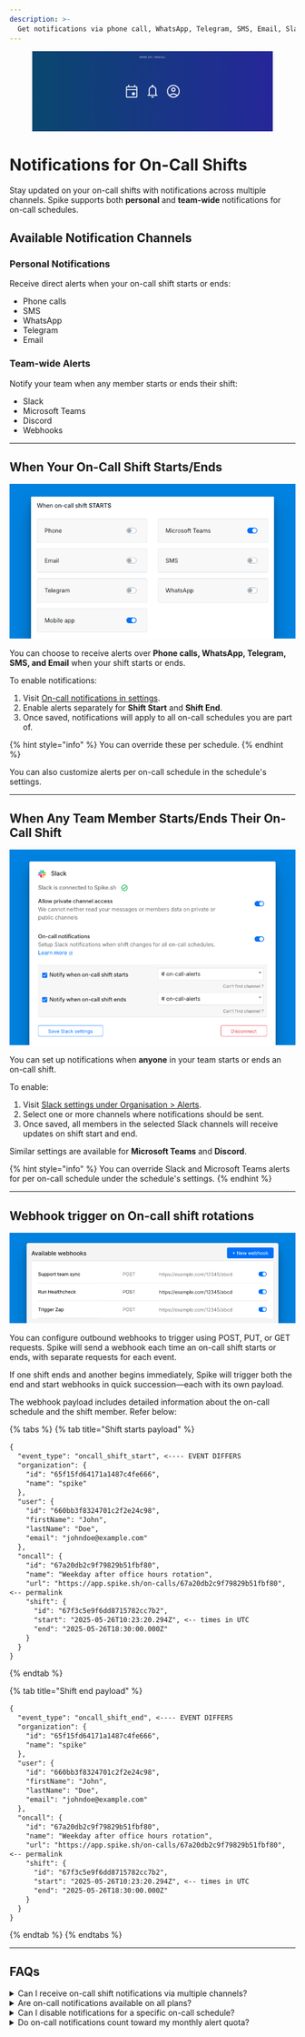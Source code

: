 ```yaml
---
description: >-
  Get notifications via phone call, WhatsApp, Telegram, SMS, Email, Slack, Microsoft Teams, and Discord when your on-call shift starts and ends.
---
```

<figure><img src="../.gitbook/assets/oncall/oncall-notifications--cover.png" alt="On-call shift rotations alerts on Spike"><figcaption></figcaption></figure>

# Notifications for On-Call Shifts

Stay updated on your on-call shifts with notifications across multiple channels. Spike supports both **personal** and **team-wide** notifications for on-call schedules.

## Available Notification Channels

### **Personal Notifications**
Receive direct alerts when your on-call shift starts or ends:
- Phone calls
- SMS
- WhatsApp
- Telegram
- Email

### **Team-wide Alerts**
Notify your team when any member starts or ends their shift:
- Slack
- Microsoft Teams
- Discord
- Webhooks

---

## When Your On-Call Shift Starts/Ends

![Personal On-call notifications](<../.gitbook/assets/oncall/oncall-notifications--personal--shift-start-notifications.png>)

You can choose to receive alerts over **Phone calls, WhatsApp, Telegram, SMS, and Email** when your shift starts or ends. 

To enable notifications:
1. Visit [On-call notifications in settings](https://app.spike.sh/settings/personal-on-call).
2. Enable alerts separately for **Shift Start** and **Shift End**.
3. Once saved, notifications will apply to all on-call schedules you are part of.

{% hint style="info" %}
You can override these per schedule.
{% endhint %}

You can also customize alerts per on-call schedule in the schedule's settings.

---

## When Any Team Member Starts/Ends Their On-Call Shift

![Slack notifications for shift start and ends](<../.gitbook/assets/oncall/oncall-notifications--team--slack.png>)

You can set up notifications when **anyone** in your team starts or ends an on-call shift. 

To enable:
1. Visit [Slack settings under Organisation > Alerts](https://app.spike.sh/settings/general/alerts).
2. Select one or more channels where notifications should be sent.
3. Once saved, all members in the selected Slack channels will receive updates on shift start and end.

Similar settings are available for **Microsoft Teams** and **Discord**.

{% hint style="info" %}
You can override Slack and Microsoft Teams alerts for per on-call schedule under the schedule's settings.
{% endhint %}

---

## Webhook trigger on On-call shift rotations

![Webhook triggers shift start and ends](<../.gitbook/assets/oncall/oncall-notifications--webhook.png>)

You can configure outbound webhooks to trigger using POST, PUT, or GET requests. Spike will send a webhook each time an on-call shift starts or ends, with separate requests for each event.

If one shift ends and another begins immediately, Spike will trigger both the end and start webhooks in quick succession—each with its own payload.

The webhook payload includes detailed information about the on-call schedule and the shift member. Refer below:

{% tabs %}
{% tab title="Shift starts payload" %}
```
{
  "event_type": "oncall_shift_start", <---- EVENT DIFFERS
  "organization": {
    "id": "65f15fd64171a1487c4fe666",
    "name": "spike"
  },
  "user": {
    "id": "660bb3f8324701c2f2e24c98",
    "firstName": "John",
    "lastName": "Doe",
    "email": "johndoe@example.com"
  },
  "oncall": {
    "id": "67a20db2c9f79829b51fbf80",
    "name": "Weekday after office hours rotation",
    "url": "https://app.spike.sh/on-calls/67a20db2c9f79829b51fbf80", <-- permalink
    "shift": {
      "id": "67f3c5e9f6dd8715782cc7b2",
      "start": "2025-05-26T10:23:20.294Z", <-- times in UTC
      "end": "2025-05-26T18:30:00.000Z"
    }
  }
}
```
{% endtab %}

{% tab title="Shift end payload" %}
```
{
  "event_type": "oncall_shift_end", <---- EVENT DIFFERS
  "organization": {
    "id": "65f15fd64171a1487c4fe666",
    "name": "spike"
  },
  "user": {
    "id": "660bb3f8324701c2f2e24c98",
    "firstName": "John",
    "lastName": "Doe",
    "email": "johndoe@example.com"
  },
  "oncall": {
    "id": "67a20db2c9f79829b51fbf80",
    "name": "Weekday after office hours rotation",
    "url": "https://app.spike.sh/on-calls/67a20db2c9f79829b51fbf80", <-- permalink
    "shift": {
      "id": "67f3c5e9f6dd8715782cc7b2",
      "start": "2025-05-26T10:23:20.294Z", <-- times in UTC
      "end": "2025-05-26T18:30:00.000Z"
    }
  }
}
```
{% endtab %}
{% endtabs %}

---

## FAQs
<details> 
<summary>Can I receive on-call shift notifications via multiple channels?</summary> 
Yes, you can enable multiple channels such as Phone calls, SMS, WhatsApp, Telegram, and Email for personal notifications. Team-wide notifications can be sent to Slack, Microsoft Teams, and Discord.
</details> 
<details>
<summary>Are on-call notifications available on all plans?</summary> 
Yes, on-call notifications are available on all plans. 
</details>
<details>
<summary>Can I disable notifications for a specific on-call schedule?</summary>
No, notifications apply to all on-call schedules globally. If you wish to disable them, you will need to turn off on-call notifications in your personal settings → https://app.spike.sh/settings/personal-on-call.
</details>
<details>
<summary>Do on-call notifications count toward my monthly alert quota?</summary>  
Yes, for plans with limited alerts per month, on-call shift notifications are included in your monthly quota.  
</details>